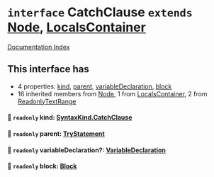 # `interface` CatchClause `extends` [Node](../interface.Node/README.md), [LocalsContainer](../interface.LocalsContainer/README.md)

[Documentation Index](../README.md)

## This interface has

- 4 properties:
[kind](#-readonly-kind-syntaxkindcatchclause),
[parent](#-readonly-parent-trystatement),
[variableDeclaration](#-readonly-variabledeclaration-variabledeclaration),
[block](#-readonly-block-block)
- 16 inherited members from [Node](../interface.Node/README.md), 1 from [LocalsContainer](../interface.LocalsContainer/README.md), 2 from [ReadonlyTextRange](../interface.ReadonlyTextRange/README.md)


#### 📄 `readonly` kind: [SyntaxKind.CatchClause](../enum.SyntaxKind/README.md#catchclause--300)



#### 📄 `readonly` parent: [TryStatement](../interface.TryStatement/README.md)



#### 📄 `readonly` variableDeclaration?: [VariableDeclaration](../interface.VariableDeclaration/README.md)



#### 📄 `readonly` block: [Block](../interface.Block/README.md)



